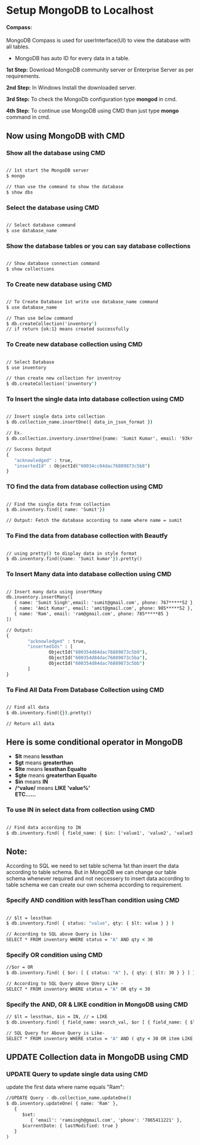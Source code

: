 # Setup MongoDB to Localhost
#### Compass: 
MongoDB Compass is used for userInterface(UI) to view the database with all tables.
* MongoDB has auto ID for every data in a table.

__1st Step:__ Download MongoDB community server or Enterprise Server as per requirements.

__2nd Step:__ In Windows Install the downloaded server.

__3rd Step:__ To check the MongoDb configuration type __mongod__ in cmd.

__4th Step:__ To continue use MongoDB using CMD than just type __mongo__ command in cmd.

## Now using MongoDB with CMD

### Show all the database using CMD
```cmd

// 1st start the MongoDB server
$ mongo

// than use the command to show the database
$ show dbs

```
### Select the database using CMD
```cmd

// Select database command
$ use database_name

```
### Show the database tables or you can say database collections
```cmd

// Show database connection command
$ show collections

```
### To Create new database using CMD
```cmd

// To Create Database 1st write use database_name command
$ use database_name

// Than use below command
$ db.createCollection('inventory')
// if return {ok:1} means created successfully

```
### To Create new database collection using CMD
```cmd

// Select Database
$ use inventory

// than create new collection for inventroy
$ db.createCollection('inventory')

```
### To Insert the single data into database collection using CMD
```cmd

// Insert single data into collection
$ db.collection_name.insertOne({ data_in_json_format })

// Ex.
$ db.collection.inventory.insertOne({name: 'Sumit Kumar', email: '93kr.sumit@gmail.com', phone: 850*****43})

// Success Output
{
   "acknowledged" : true,
   "insertedId" : ObjectId("60034cc04dac76889873c5b8")
}

```
### TO find the data from database collection using CMD
```cmd

// Find the single data from collection
$ db.inventory.find({ name: 'Sumit'})

// Output: Fetch the database according to name where name = sumit

```
### To Find the data from database collection with Beautfy 
```cmd

// using pretty() to display data in style format
$ db.inventory.find({name: 'Sumit kumar'}).pretty()

```
### To Insert Many data into database collection using CMD
```cmd

// Insert many data using insertMany
db.inventory.insertMany([
   { name: 'Sumit Singh',email: 'sumit@gmail.com', phone: 767*****52 },
   { name: 'Amit Kumar', email: 'amit@gmail.com', phone: 985*****52 },
   { name: 'Ram', email: 'ram@gmail.com', phone: 785*****85 }
])

// Output:
{
        "acknowledged" : true,
        "insertedIds" : [
                ObjectId("600354d84dac76889873c5b9"),
                ObjectId("600354d84dac76889873c5ba"),
                ObjectId("600354d84dac76889873c5bb")
        ]
}

```
### To Find All Data From Database Collection using CMD
```cmd

// Find all data
$ db.inventory.find({}).pretty()

// Return all data
```

## Here is some conditional operator in MongoDB

* __$lt__ means __lessthan__
* __$gt__ means __greaterthan__
* __$lte__ means __lessthan Equalto__
* __$gte__ means __greaterthan Equalto__
* __$in__ means __IN__
* __/^value/__ means __LIKE 'value%'__  
__ETC......__

### To use IN in select data from collection using CMD
```cmd

// Find data according to IN
$ db.inventory.find( { field_name: { $in: ['value1', 'value2', 'value3'] } } )

```
## Note: 
According to SQL we need to set table schema 1st than insert the data according to table schema. But in MongoDB we can change our table schema whenever required and not neccessery to insert data according to table schema we can create our own schema according to requirement.

### Specify AND condition with lessThan condition using CMD
```cmd

// $lt = lessthan
$ db.inventory.find( { status: "value", qty: { $lt: value } } )

// According to SQL above Query is like-
SELECT * FROM inventory WHERE status = "A" AND qty < 30

```
### Specify OR condition using CMD
```cmd
//$or = OR
$ db.inventory.find( { $or: [ { status: "A" }, { qty: { $lt: 30 } } ] } )

// According to SQL Query above QUery Like - 
SELECT * FROM inventory WHERE status = "A" OR qty < 30

```
### Specify the AND, OR & LIKE condition in MongoDB using CMD
```cmd
// $lt = lessthan, $in = IN, // = LIKE
$ db.inventory.find( { field_name: search_val, $or [ { field_name: { $lt/$gt/$lte/$gte: value } }, { field_name: /^value/ } ] } )

// SQL Query for Above Query is Like- 
SELECT * FROM inventory WHERE status = "A" AND ( qty < 30 OR item LIKE "p%")

```
## UPDATE Collection data in MongoDB using CMD

### UPDATE Query to update single data using CMD

update the first data where name equals "Ram":

```cmd
//UPDATE Query - db.collection_name.updateOne()
$ db.inventory.updateOne( { name: 'Ram' }, 
   { 
      $set: 
         { 'email': 'ramsingh@gmail.com', 'phone': '7865411221' }, 
      $currentDate: { lastModified: true } 
   } 
)

```




